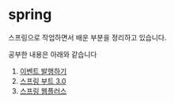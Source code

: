# spring

스프링으로 작업하면서 배운 부분을 정리하고 있습니다.

공부한 내용은 아래와 같습니다



1. [이벤트 발행하기](./summary/EVENT.md)
2. [스프링 부트 3.0](https://github.com/summerr0-0/spring/blob/main/summary/Spring3.0.md) 
3. [스프링 웹플러스](https://github.com/summerr0-0/spring/blob/main/summary/spring-webflux.md)




